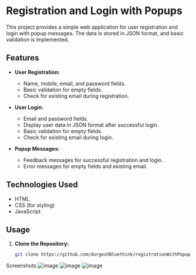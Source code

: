 # Registration and Login with Popups

This project provides a simple web application for user registration and login with popup messages. The data is stored in JSON format, and basic validation is implemented.

## Features

- **User Registration:**
  - Name, mobile, email, and password fields.
  - Basic validation for empty fields.
  - Check for existing email during registration.

- **User Login:**
  - Email and password fields.
  - Display user data in JSON format after successful login.
  - Basic validation for empty fields.
  - Check for existing email during login.

- **Popup Messages:**
  - Feedback messages for successful registration and login.
  - Error messages for empty fields and existing email.

## Technologies Used

- HTML
- CSS (for styling)
- JavaScript

## Usage

1. **Clone the Repository:**

   ```bash
   git clone https://github.com/durgeshBluethink/registrationWithPopupand--Login.git
Screenshots 
![image](https://github.com/durgeshBluethink/registrationWithPopupand--Login/assets/118250301/c8170ba7-68ce-4e97-a2c4-1cb81550a9c0)
![image](https://github.com/durgeshBluethink/registrationWithPopupand--Login/assets/118250301/539a908b-8488-4b1d-903a-8ce01049ee6f)
![image](https://github.com/durgeshBluethink/registrationWithPopupand--Login/assets/118250301/4410d714-ac20-4d21-83ca-c8df766a5bb5)


